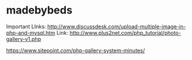 
# madebybeds

Important LInks:
http://www.discussdesk.com/upload-multiple-image-in-php-and-mysql.htm
Link:
http://www.plus2net.com/php_tutorial/photo-gallery-v1.php

https://www.sitepoint.com/php-gallery-system-minutes/